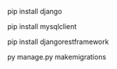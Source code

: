 pip install django

pip install mysqlclient

pip install djangorestframework

py manage.py makemigrations
